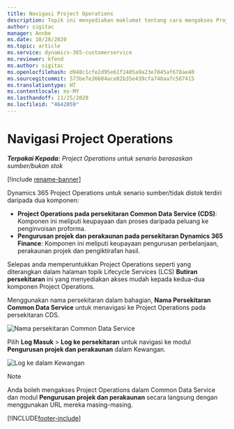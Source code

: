 ```yaml
---
title: Navigasi Project Operations
description: Topik ini menyediakan maklumat tentang cara mengakses Project Operations daripada Lifecycle Services.
author: sigitac
manager: Annbe
ms.date: 10/28/2020
ms.topic: article
ms.service: dynamics-365-customerservice
ms.reviewer: kfend
ms.author: sigitac
ms.openlocfilehash: d948c1cfe2d95e61f2405a9a23e7045af678ae40
ms.sourcegitcommit: 573be7e36604ace82b35e439cfa748aa7c587415
ms.translationtype: HT
ms.contentlocale: ms-MY
ms.lasthandoff: 11/25/2020
ms.locfileid: "4642059"
---
```

# <a name="navigate-project-operations"></a>Navigasi Project Operations

_**Terpakai Kepada:** Project Operations untuk senario berasaskan sumber/bukan stok_

[!include [rename-banner](~/includes/cc-data-platform-banner.md)]

Dynamics 365 Project Operations untuk senario sumber/tidak distok terdiri daripada dua komponen: 

 - **Project Operations pada persekitaran Common Data Service (CDS)**: Komponen ini meliputi keupayaan dan proses daripada peluang ke penginvoisan proforma. 
 - **Pengurusan projek dan perakaunan pada persekitaran Dynamics 365 Finance**: Komponen ini meliputi keupayaan pengurusan perbelanjaan, perakaunan projek dan pengiktirafan hasil. 

Selepas anda memperuntukkan Project Operations seperti yang diterangkan dalam halaman topik Lifecycle Services (LCS) **Butiran persekitaran** ini yang menyediakan akses mudah kepada kedua-dua komponen Project Operations.  

Menggunakan nama persekitaran dalam bahagian, **Nama Persekitaran Common Data Service** untuk menavigasi ke Project Operations pada persekitaran CDS. 

  ![Nama persekitaran Common Data Service](./media/environment-name.PNG)

Pilih **Log Masuk** > **Log ke persekitaran** untuk navigasi ke modul **Pengurusan projek dan perakaunan** dalam Kewangan.  

   ![Log ke dalam Kewangan](./media/environment-login.PNG)

> [!NOTE]
> Anda boleh mengakses Project Operations dalam Common Data Service dan modul **Pengurusan projek dan perakaunan** secara langsung dengan menggunakan URL mereka masing-masing. 


[!INCLUDE[footer-include](../includes/footer-banner.md)]